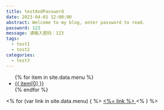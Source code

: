 ```yaml
---
title: testAndPassword
date: 2023-04-01 12:00:00
abstract: Welcome to my blog, enter password to read.
password: 123
message: 请输入密码：123
tags:
  - test1
  - test2
categories:
  - test3 
---
```


<nav>
  <ul>
    {% for item in site.data.menu %}
      <li><a href="{{ item[1] }}">{{ item[0] }}</a></li>
    {% endfor %}
  </ul>
</nav>

<% for (var link in site.data.menu) { %>
  <a href="<%= site.data.menu[link] %>"> <%= link %> </a>
<% } %>
